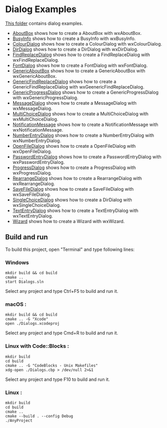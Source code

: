 # Dialog Examples

[This folder](.) contains dialog examples.

* [AboutBox](AboutBox/README.md) shows how to create a AboutBox with wxAboutBox.
* [BusyInfo](BusyInfo/README.md) shows how to create a BusyInfo with wxBusyInfo.
* [ColourDialog](ColourDialog/README.md) shows how to create a ColourDialog with wxColourDialog.
* [DirDialog](DirDialog/README.md) shows how to create a DirDialog with wxDirDialog.
* [FindReplaceDialog](FindReplaceDialog/README.md) shows how to create a FindReplaceDialog with wxFindReplaceDialog.
* [FontDialog](FontDialog/README.md) shows how to create a FontDialog with wxFontDialog.
* [GenericAboutBox](GenericAboutBox/README.md) shows how to create a GenericAboutBox with wxGenericAboutBox.
* [GenericFindReplaceDialog](GenericFindReplaceDialog/README.md) shows how to create a GenericFindReplaceDialog with wxGeenericFindReplaceDialog.
* [GenericProgressDialog](GenericProgressDialog/README.md) shows how to create a GenericProgressDialog with wxGenericProgressDialog.
* [MessageDialog](MessageDialog/README.md) shows how to create a MessageDialog with wxMessageDialog.
* [MultiChoiceDialog](MultiChoiceDialog/README.md) shows how to create a MultiChoiceDialog with wxMultiChoiceDialog.
* [NotificationMessage](NotificationMessage/README.md) shows how to create a NotificationMessage with wxNotificationMessage.
* [NumberEntryDialog](NumberEntryDialog/README.md) shows how to create a NumberEntryDialog with wxNumberEntryDialog.
* [OpenFileDialog](OpenFileDialog/README.md) shows how to create a OpenFileDialog with wxOpenFileDialog.
* [PasswordEntryDialog](PasswordEntryDialog/README.md) shows how to create a PasswordEntryDialog with wxPasswordEntryDialog.
* [ProgressDialog](ProgressDialog/README.md) shows how to create a ProgressDialog with wxProgressDialog.
* [RearrangeDialog](RearrangeDialog/README.md) shows how to create a RearrangeDialog with wxRearrangeDialog.
* [SaveFileDialog](SaveFileDialog/README.md) shows how to create a SaveFileDialog with wxSaveFileDialog.
* [SingleChoiceDialog](SingleChoiceDialog/README.md) shows how to create a DirDialog with wxSingleChoiceDialog.
* [TextEntryDialog](TextEntryDialog/README.md) shows how to create a TextEntryDialog with wxTextEntryDialog.
* [Wizard](Wizard/README.md) shows how to create a Wizard with wxWizard.

## Build and run

To build this project, open "Terminal" and type following lines:

### Windows
``` shell
mkdir build && cd build
cmake ..
start Dialogs.sln
```

Select any project and type Ctrl+F5 to build and run it.

### macOS :

``` shell
mkdir build && cd build
cmake .. -G "Xcode"
open ./Dialogs.xcodeproj
```

Select any project and type Cmd+R to build and run it.

### Linux with Code::Blocks :

``` shell
mkdir build
cd build
cmake .. -G "CodeBlocks - Unix Makefiles"
xdg-open ./Dialogs.cbp > /dev/null 2>&1
```

Select any project and type F10 to build and run it.

### Linux :

``` shell
mkdir build
cd build
cmake ..
cmake --build . --config Debug
./AnyProject
```
